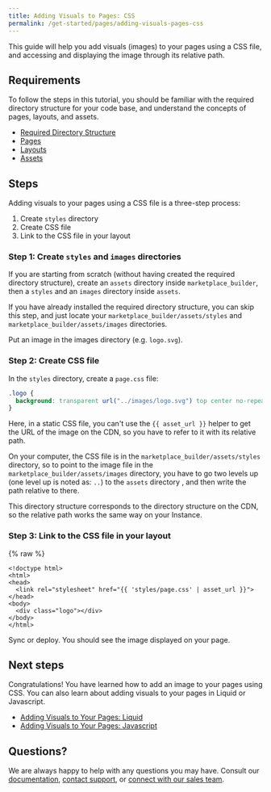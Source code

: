 ```yaml
---
title: Adding Visuals to Pages: CSS
permalink: /get-started/pages/adding-visuals-pages-css
---
```


This guide will help you add visuals (images) to your pages using a CSS file, and accessing and displaying the image through its relative path.

## Requirements

To follow the steps in this tutorial, you should be familiar with the required directory structure for your code base, and understand the concepts of pages, layouts, and assets.

* [Required Directory Structure]()
* [Pages]()
* [Layouts]()
* [Assets]()

## Steps

Adding visuals to your pages using a CSS file is a three-step process:

1.  Create `styles` directory
2.  Create CSS file
3.  Link to the CSS file in your layout

### Step 1: Create `styles` and `images` directories

If you are starting from scratch (without having created the required directory structure), create an `assets` directory inside `marketplace_builder`, then a `styles` and an `images` directory inside `assets`.

If you have already installed the required directory structure, you can skip this step, and just locate your `marketplace_builder/assets/styles` and `marketplace_builder/assets/images` directories.

Put an image in the images directory (e.g. `logo.svg`).

### Step 2: Create CSS file

In the `styles` directory, create a `page.css` file:

```css
.logo {
  background: transparent url("../images/logo.svg") top center no-repeat;
}
```

Here, in a static CSS file, you can't use the `{{ asset_url }}` helper to get the URL of the image on the CDN, so you have to refer to it with its relative path.

On your computer, the CSS file is in the `marketplace_builder/assets/styles` directory, so to point to the image file in the `marketplace_builder/assets/images` directory, you have to go two levels up (one level up is noted as: `..`) to the `assets` directory , and then write the path relative to there.

This directory structure corresponds to the directory structure on the CDN, so the relative path works the same way on your Instance.

### Step 3: Link to the CSS file in your layout

{% raw %}

```liquid
<!doctype html>
<html>
<head>
  <link rel="stylesheet" href="{{ 'styles/page.css' | asset_url }}">
</head>
<body>
  <div class="logo"></div>
</body>
</html>
```

Sync or deploy. You should see the image displayed on your page.

## Next steps

Congratulations! You have learned how to add an image to your pages using CSS. You can also learn about adding visuals to your pages in Liquid or Javascript.

* [Adding Visuals to Your Pages: Liquid]()
* [Adding Visuals to Your Pages: Javascript]()

## Questions?

We are always happy to help with any questions you may have. Consult our [documentation](), [contact support](), or [connect with our sales team]().
